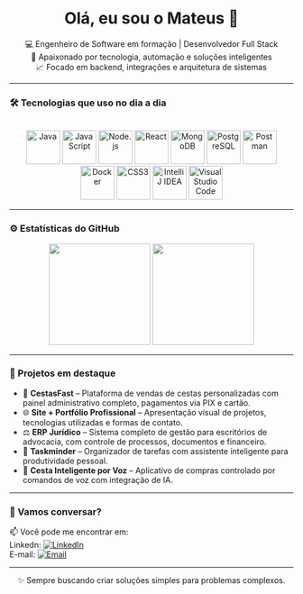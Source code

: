 <h1 align="center">Olá, eu sou o Mateus 👋</h1>

<p align="center">
  💻 Engenheiro de Software em formação | Desenvolvedor Full Stack <br>
  🚀 Apaixonado por tecnologia, automação e soluções inteligentes <br>
  📈 Focado em backend, integrações e arquitetura de sistemas
</p>

---

### 🛠️ Tecnologias que uso no dia a dia
<br>
<div align="center">

<img height="60" alt="Java" src="https://img.shields.io/badge/Java-007396?style=for-the-badge&logo=java&logoColor=white"/>
<img height="60" alt="JavaScript" src="https://img.shields.io/badge/JavaScript-black?style=for-the-badge&logo=javascript"/>
<img height="60" alt="Node.js" src="https://img.shields.io/badge/Node.js-339933?style=for-the-badge&logo=node.js&logoColor=white"/>
<img height="60" alt="React" src="https://img.shields.io/badge/React-20232a?style=for-the-badge&logo=react&logoColor=61DAFB"/>
<img height="60" alt="MongoDB" src="https://img.shields.io/badge/MongoDB-4EA94B?style=for-the-badge&logo=mongodb&logoColor=white"/>
<img height="60" alt="PostgreSQL" src="https://img.shields.io/badge/PostgreSQL-336791?style=for-the-badge&logo=postgresql&logoColor=white"/>
<img height="60" alt="Postman" src="https://img.shields.io/badge/Postman-FF6C37?style=for-the-badge&logo=postman&logoColor=white"/>
<img height="60" alt="Docker" src="https://img.shields.io/badge/Docker-2496ED?style=for-the-badge&logo=docker&logoColor=white"/>
<img height="60" alt="CSS3" src="https://img.shields.io/badge/CSS3-1572B6?style=for-the-badge&logo=css3&logoColor=white"/>
<img height="60" alt="IntelliJ IDEA" src="https://img.shields.io/badge/IntelliJ%20IDEA-000000?style=for-the-badge&logo=intellij-idea&logoColor=white"/>
<img height="60" alt="Visual Studio Code" src="https://img.shields.io/badge/VSCode-007ACC?style=for-the-badge&logo=visual-studio-code&logoColor=white"/>

</div>

---

### ⚙️ Estatísticas do GitHub

<div align="center">
  <img height="180em" src="https://github-readme-stats.vercel.app/api?username=maateusbrito&show_icons=true&theme=radical&count_private=true"/>
  <img height="180em" src="https://github-readme-stats.vercel.app/api/top-langs/?username=maateusbrito&layout=compact&theme=radical"/>
</div>

---

### 🚀 Projetos em destaque

- 🧺 **CestasFast** – Plataforma de vendas de cestas personalizadas com painel administrativo completo, pagamentos via PIX e cartão.
- 🌐 **Site + Portfólio Profissional** – Apresentação visual de projetos, tecnologias utilizadas e formas de contato.
- ⚖️ **ERP Jurídico** – Sistema completo de gestão para escritórios de advocacia, com controle de processos, documentos e financeiro.
- 🧠 **Taskminder** – Organizador de tarefas com assistente inteligente para produtividade pessoal.
- 🛒 **Cesta Inteligente por Voz** – Aplicativo de compras controlado por comandos de voz com integração de IA.

---

### 💬 Vamos conversar?

📫 Você pode me encontrar em: <br> 
Linkedn: [![LinkedIn](https://img.shields.io/badge/LinkedIn-0A66C2?style=for-the-badge&logo=linkedin&logoColor=white)](https://www.linkedin.com/in/mateus-brito-628a13100/)  
E-mail: [![Email](https://img.shields.io/badge/Email-m.x.3@homail.com-D14836?style=for-the-badge&logo=gmail&logoColor=white)](mailto:m.x.3@homail.com)


---

<p align="center">
  ✨ Sempre buscando criar soluções simples para problemas complexos.
</p>
